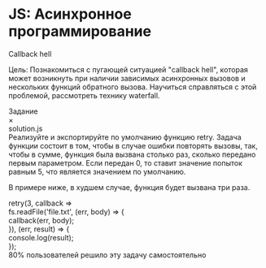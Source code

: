 # JS: Асинхронное программирование

Callback hell

Цель: Познакомиться с пугающей ситуацией "callback hell", которая может возникнуть при наличии зависимых асинхронных вызовов и нескольких функций обратного вызова. Научиться справляться с этой проблемой, рассмотреть технику waterfall.

Задание<br/>
×<br/>
solution.js<br/>
Реализуйте и экспортируйте по умолчанию функцию retry. Задача функции состоит в том, чтобы в случае ошибки повторять вызовы, так, чтобы в сумме, функция была вызвана столько раз, сколько передано первым параметром. Если передан 0, то ставит значение попыток равным 5, что является значением по умолчанию.

В примере ниже, в худшем случае, функция будет вызвана три раза.

retry(3, callback =><br/>
  fs.readFile('file.txt', (err, body) => {<br/>
    callback(err, body);<br/>
  }), (err, result) => {<br/>
    console.log(result);<br/>
});<br/>
80% пользователей решило эту задачу самостоятельно

